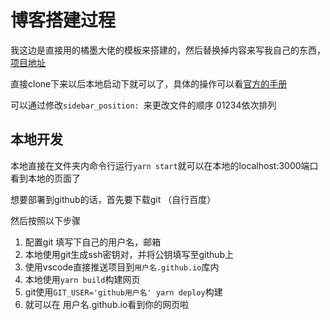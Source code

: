 # 博客搭建过程

我这边是直接用的橘墨大佬的模板来搭建的，然后替换掉内容来写我自己的东西，[项目地址](https://github.com/Randark-JMT/Treasure-House)

直接clone下来以后本地启动下就可以了，具体的操作可以看[官方的手册](https://docusaurus.io/zh-CN/docs)

可以通过修改`sidebar_position: `来更改文件的顺序 01234依次排列

## 本地开发

本地直接在文件夹内命令行运行`yarn start`就可以在本地的localhost:3000端口看到本地的页面了

想要部署到github的话，首先要下载git  （自行百度）

然后按照以下步骤

1. 配置git 填写下自己的用户名，邮箱
2. 本地使用git生成ssh密钥对，并将公钥填写至github上
3. 使用vscode直接推送项目到`用户名.github.io`库内
4. 本地使用`yarn build`构建网页
5. git使用`GIT_USER='github用户名' yarn deploy`构建
6. 就可以在 用户名.github.io看到你的网页啦
